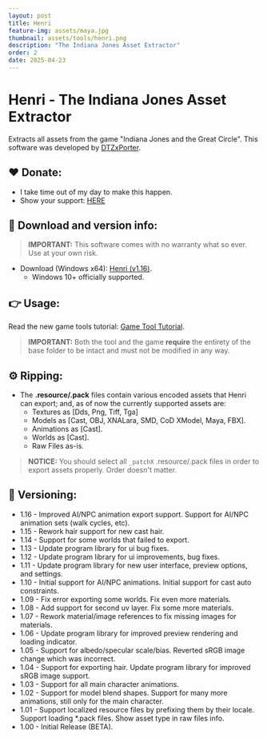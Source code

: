 ```yaml
---
layout: post
title: Henri
feature-img: assets/maya.jpg
thumbnail: assets/tools/henri.png
description: "The Indiana Jones Asset Extractor"
order: 2
date: 2025-04-23
---
```


# Henri - The Indiana Jones Asset Extractor
Extracts all assets from the game "Indiana Jones and the Great Circle". This software was developed by [DTZxPorter](https://twitter.com/dtzxporter).

## ❤️ Donate:
- I take time out of my day to make this happen.
- Show your support: [HERE](https://dtzxporter.com/donate)

## 💾 Download and version info:

> **IMPORTANT:** This software comes with no warranty what so ever. Use at your own risk.

- Download (Windows x64): [Henri (v1.16)](https://mega.nz/file/IEwA2AgR#5xP8YCKKohNYfnKtyruHjNtTN0ZCRPySp05BilMA-A0).
  - Windows 10+ officially supported.

## 👉 Usage:
Read the new game tools tutorial: [Game Tool Tutorial](https://dtzxporter.com/game-tools-tutorial).

> **IMPORTANT:** Both the tool and the game **require** the entirety of the base folder to be intact and must not be modified in any way.

## ⚙️ Ripping:
- The **.resource/.pack** files contain various encoded assets that Henri can export; and, as of now the currently supported assets are:
  - Textures as [Dds, Png, Tiff, Tga]
  - Models as [Cast, OBJ, XNALara, SMD, CoD XModel, Maya, FBX].
  - Animations as [Cast].
  - Worlds as [Cast].
  - Raw Files as-is.

> **NOTICE:** You should select all `_patchX` .resource/.pack files in order to export assets properly. Order doesn't matter.

## 📌 Versioning:
- 1.16 - Improved AI/NPC animation export support. Support for AI/NPC animation sets (walk cycles, etc).
- 1.15 - Rework hair support for new cast hair.
- 1.14 - Support for some worlds that failed to export.
- 1.13 - Update program library for ui bug fixes.
- 1.12 - Update program library for ui improvements, bug fixes.
- 1.11 - Update program library for new user interface, preview options, and settings.
- 1.10 - Initial support for AI/NPC animations. Initial support for cast auto constraints.
- 1.09 - Fix error exporting some worlds. Fix even more materials.
- 1.08 - Add support for second uv layer. Fix some more materials.
- 1.07 - Rework material/image references to fix missing images for materials.
- 1.06 - Update program library for improved preview rendering and loading indicator.
- 1.05 - Support for albedo/specular scale/bias. Reverted sRGB image change which was incorrect.
- 1.04 - Support for exporting hair. Update program library for improved sRGB image support.
- 1.03 - Support for all main character animations.
- 1.02 - Support for model blend shapes. Support for many more animations, still only for the main character.
- 1.01 - Support localized resource files by prefixing them by their locale. Support loading *.pack files. Show asset type in raw files info.
- 1.00 - Initial Release (BETA).
